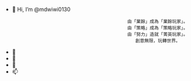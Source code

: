 - 👋 Hi, I’m @mdwiwi0130
```
                                              由「業餘」成為「業餘玩家」。
                                              由「策略」成為「策略玩家」。
                                              由「努力」造就「菁英玩家」。
                                                 創意無限，玩轉世界。
```
- 👀 
- 🌱 
- 💞️
- 📫

<!---
mdwiwi0130/mdwiwi0130 is a ✨ special ✨ repository because its `README.md` (this file) appears on your GitHub profile.
You can click the Preview link to take a look at your changes.
--->
